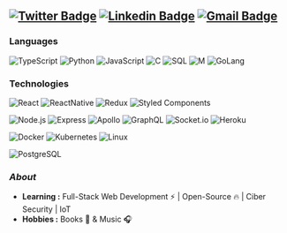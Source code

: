 [![Twitter Badge](https://img.shields.io/badge/-@donpapitoskey-1ca0f1?style=flat-square&logo=twitter&logoColor=white&link=https://twitter.com/donpapitoskey)](https://twitter.com/donpapitoskey)  [![Linkedin Badge](https://img.shields.io/badge/-Juan_J._Alarcon-blue?style=flat-square&logo=Linkedin&logoColor=white&link=https://www.linkedin.com/in/juan-j-alarcon-c//)](https://www.linkedin.com/in/juan-j-alarcon-c/)  [![Gmail Badge](https://img.shields.io/badge/-alarcon.juan@correounivalle.edu.co-c14438?style=flat-square&logo=Gmail&logoColor=white&link=mailto:alarcon.juan@correounivalle.edu.co)](mailto:alarcon.juan@correounivalle.edu.co)  
---------------------------------------------------------------------------------------------------------------------------------------------------------------------------------

### Languages

![TypeScript](https://img.shields.io/badge/-TypeScript-000?&logo=TypeScript&logoColor=007ACC)
![Python](https://img.shields.io/badge/-Python-000?&logo=python)
![JavaScript](https://img.shields.io/badge/-JavaScript-000?&logo=JavaScript&logoColor=ddc508)
![C](https://img.shields.io/badge/-C-000?&logo=C)
![SQL](https://img.shields.io/badge/-SQL-000?&logo=MySQL&logoColor=4479A1)
![M](https://img.shields.io/badge/-M-000?&logo=Matlab&logoColor=007ACC)
![GoLang](https://img.shields.io/badge/-go-000?&logo=go&logoColor=29bebd)


### Technologies

![React](https://img.shields.io/badge/-React-000?&logo=React)
![ReactNative](https://img.shields.io/badge/-React_Native-000?&logo=React)
![Redux](https://img.shields.io/badge/Redux-000?&logo=redux&logoColor=593D88)
![Styled Components](https://img.shields.io/badge/styled--components-000?logo=styled-components&logoColor=DB7093)

![Node.js](https://img.shields.io/badge/-Node.js-000?&logo=node.js)
![Express](https://img.shields.io/badge/Express.js-000)
![Apollo](https://img.shields.io/badge/-Apollo-000)
![GraphQL](https://img.shields.io/badge/-Graphql-000?&logo=graphql&logoColor=e535ab)
![Socket.io](  https://img.shields.io/badge/Socket.io-000?&logo=socket.io&logoColor=white)
![Heroku](https://img.shields.io/badge/Heroku-000?&logo=heroku&logoColor=430098)

![Docker](https://img.shields.io/badge/-Docker-000?&logo=Docker)
![Kubernetes](https://img.shields.io/badge/-Kubernetes-000?&logo=Kubernetes)
![Linux](https://img.shields.io/badge/-Ubuntu-000?&logo=Ubuntu&logoColor=dd4814)

![PostgreSQL](https://img.shields.io/badge/-PostgreSQL-000?&logo=postgresql&logoColor=316192)

### <i>About</i>

-  **Learning :** Full-Stack Web Development :zap: | Open-Source :fire:	| Ciber Security | IoT 
-  **Hobbies :** Books 📕 & Music :headphones:
